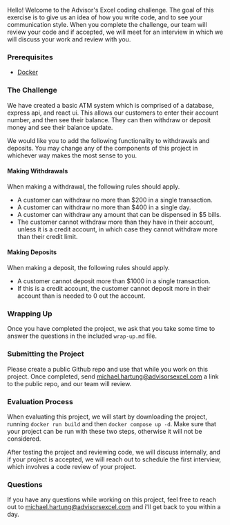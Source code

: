 Hello! Welcome to the Advisor's Excel coding challenge. The goal of this exercise is to give us an idea of how you write code, and to see your communication style. When you complete the challenge, our team will review your code and if accepted, we will meet for an interview in which we will discuss your work and review with you.

### Prerequisites
- [Docker](https://www.docker.com/products/docker-desktop/)

### The Challenge

We have created a basic ATM system which is comprised of a database, express api, and react ui. This allows our customers to enter their account number, and then see their balance. They can then withdraw or deposit money and see their balance update.

We would like you to add the following functionality to withdrawals and deposits. You may change any of the components of this project in whichever way makes the most sense to you.

#### Making Withdrawals
When making a withdrawal, the following rules should apply.
- A customer can withdraw no more than $200 in a single transaction.
- A customer can withdraw no more than $400 in a single day. 
- A customer can withdraw any amount that can be dispensed in $5 bills.
- The customer cannot withdraw more than they have in their account, unless it is a credit account, in which case they cannot withdraw more than their credit limit.

#### Making Deposits
When making a deposit, the following rules should apply.
- A customer cannot deposit more than $1000 in a single transaction.
- If this is a credit account, the customer cannot deposit more in their account than is needed to 0 out the account.

### Wrapping Up
Once you have completed the project, we ask that you take some time to answer the questions in the included `wrap-up.md` file.

### Submitting the Project
Please create a public Github repo and use that while you work on this project. Once completed, send michael.hartung@advisorsexcel.com a link to the public repo, and our team will review.

### Evaluation Process
When evaluating this project, we will start by downloading the project, running `docker run build` and then `docker compose up -d`. Make sure that your project can be run with these two steps, otherwise it will not be considered.

After testing the project and reviewing code, we will discuss internally, and if your project is accepted, we will reach out to schedule the first interview, which involves a code review of your project.

### Questions
If you have any questions while working on this project, feel free to reach out to michael.hartung@advisorsexcel.com and i'll get back to you within a day.